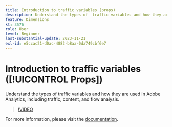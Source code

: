```yaml
---
title: Introduction to traffic variables (props)
description: Understand the types of  traffic variables and how they are used in Adobe Analytics.
feature: Dimensions
kt: 3576
role: User
level: Beginner
last-substantial-update: 2023-11-21
exl-id: e5ccac21-d0ac-4882-b8aa-0da749cbf6e7
---
```

# Introduction to traffic variables ([!UICONTROL Props])

Understand the types of  traffic variables and how they are used in Adobe Analytics, including traffic, content,  and flow analysis.

>[!VIDEO](https://video.tv.adobe.com/v/28767/?quality=12&learn=on)

For more information, please visit the [documentation](https://experienceleague.adobe.com/docs/analytics/components/dimensions/prop.html).

